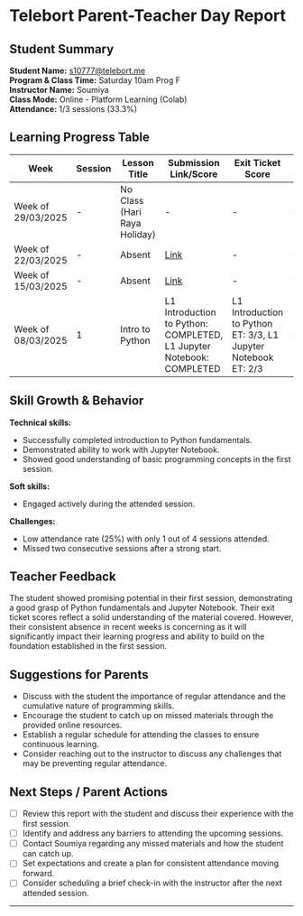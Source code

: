 # Telebort Parent-Teacher Day Report

## Student Summary
**Student Name:** s10777@telebort.me  
**Program & Class Time:** Saturday 10am Prog F  
**Instructor Name:** Soumiya  
**Class Mode:** Online - Platform Learning (Colab)  
**Attendance:** 1/3 sessions (33.3%)

## Learning Progress Table

| Week | Session | Lesson Title | Submission Link/Score | Exit Ticket Score | Progress Rating |
|------|---------|-------------|----------------------|-------------------|-----------------|
| Week of 29/03/2025 | - | No Class (Hari Raya Holiday) | - | - | ☆☆☆☆☆ |
| Week of 22/03/2025 | - | Absent | [Link](https://drive.google.com/drive/folders/19OQ3iYLwp8enfKAzxznWTHT8UO2pRvHu?usp=sharing) | - | ☆☆☆☆☆ |
| Week of 15/03/2025 | - | Absent | [Link](https://drive.google.com/drive/folders/19OQ3iYLwp8enfKAzxznWTHT8UO2pRvHu?usp=sharing) | - | ☆☆☆☆☆ |
| Week of 08/03/2025 | 1 | Intro to Python | L1 Introduction to Python: COMPLETED, L1 Jupyter Notebook: COMPLETED | L1 Introduction to Python ET: 3/3, L1 Jupyter Notebook ET: 2/3 | ★★★★★ |

## Skill Growth & Behavior

**Technical skills:**
* Successfully completed introduction to Python fundamentals.
* Demonstrated ability to work with Jupyter Notebook.
* Showed good understanding of basic programming concepts in the first session.

**Soft skills:**
* Engaged actively during the attended session.

**Challenges:**
* Low attendance rate (25%) with only 1 out of 4 sessions attended.
* Missed two consecutive sessions after a strong start.

## Teacher Feedback

The student showed promising potential in their first session, demonstrating a good grasp of Python fundamentals and Jupyter Notebook. Their exit ticket scores reflect a solid understanding of the material covered. However, their consistent absence in recent weeks is concerning as it will significantly impact their learning progress and ability to build on the foundation established in the first session.

## Suggestions for Parents

* Discuss with the student the importance of regular attendance and the cumulative nature of programming skills.
* Encourage the student to catch up on missed materials through the provided online resources.
* Establish a regular schedule for attending the classes to ensure continuous learning.
* Consider reaching out to the instructor to discuss any challenges that may be preventing regular attendance.

## Next Steps / Parent Actions

* [ ] Review this report with the student and discuss their experience with the first session.
* [ ] Identify and address any barriers to attending the upcoming sessions.
* [ ] Contact Soumiya regarding any missed materials and how the student can catch up.
* [ ] Set expectations and create a plan for consistent attendance moving forward.
* [ ] Consider scheduling a brief check-in with the instructor after the next attended session.

---
